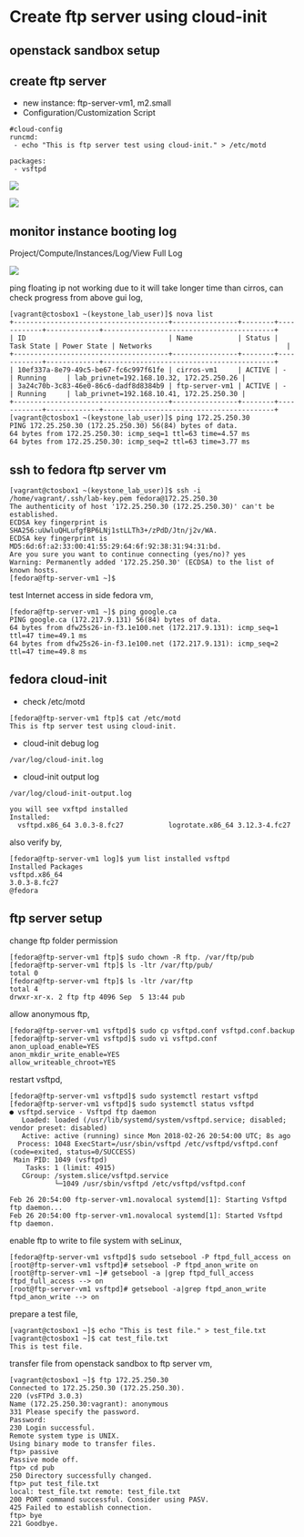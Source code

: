 # Create ftp server using cloud-init

## openstack sandbox setup


## create ftp server 
- new instance: ftp-server-vm1, m2.small
- Configuration/Customization Script
```
#cloud-config
runcmd:
 - echo "This is ftp server test using cloud-init." > /etc/motd 

packages:
 - vsftpd
```
![](1nic-packstack10.jpg)

![](1nic-packstack11.jpg)

## monitor instance booting log 
Project/Compute/Instances/Log/View Full Log

![](1nic-packstack12.jpg)

ping floating ip not working due to it will take longer time than cirros, can check progress from above gui log, 
```
[vagrant@ctosbox1 ~(keystone_lab_user)]$ nova list
+--------------------------------------+----------------+--------+------------+-------------+------------------------------------------+
| ID                                   | Name           | Status | Task State | Power State | Networks                                 |
+--------------------------------------+----------------+--------+------------+-------------+------------------------------------------+
| 10ef337a-8e79-49c5-be67-fc6c997f61fe | cirros-vm1     | ACTIVE | -          | Running     | lab_privnet=192.168.10.32, 172.25.250.26 |
| 3a24c70b-3c83-46e0-86c6-dadf8d8384b9 | ftp-server-vm1 | ACTIVE | -          | Running     | lab_privnet=192.168.10.41, 172.25.250.30 |
+--------------------------------------+----------------+--------+------------+-------------+------------------------------------------+
[vagrant@ctosbox1 ~(keystone_lab_user)]$ ping 172.25.250.30
PING 172.25.250.30 (172.25.250.30) 56(84) bytes of data.
64 bytes from 172.25.250.30: icmp_seq=1 ttl=63 time=4.57 ms
64 bytes from 172.25.250.30: icmp_seq=2 ttl=63 time=3.77 ms
```
## ssh to fedora ftp server vm
```
[vagrant@ctosbox1 ~(keystone_lab_user)]$ ssh -i /home/vagrant/.ssh/lab-key.pem fedora@172.25.250.30
The authenticity of host '172.25.250.30 (172.25.250.30)' can't be established.
ECDSA key fingerprint is SHA256:uUwluQHLufgfBP6LNj1stLLTh3+/zPdD/Jtn/j2v/WA.
ECDSA key fingerprint is MD5:6d:6f:a2:33:00:41:55:29:64:6f:92:38:31:94:31:bd.
Are you sure you want to continue connecting (yes/no)? yes
Warning: Permanently added '172.25.250.30' (ECDSA) to the list of known hosts.
[fedora@ftp-server-vm1 ~]$
```
test Internet access in side fedora vm, 
```
[fedora@ftp-server-vm1 ~]$ ping google.ca
PING google.ca (172.217.9.131) 56(84) bytes of data.
64 bytes from dfw25s26-in-f3.1e100.net (172.217.9.131): icmp_seq=1 ttl=47 time=49.1 ms
64 bytes from dfw25s26-in-f3.1e100.net (172.217.9.131): icmp_seq=2 ttl=47 time=49.8 ms
```
## fedora cloud-init
- check /etc/motd
```
[fedora@ftp-server-vm1 ftp]$ cat /etc/motd
This is ftp server test using cloud-init.
```
- cloud-init debug log 
```
/var/log/cloud-init.log
```
- cloud-init output log
```
/var/log/cloud-init-output.log

you will see vxftpd installed
Installed:
  vsftpd.x86_64 3.0.3-8.fc27           logrotate.x86_64 3.12.3-4.fc27
```
also verify by, 
```
[fedora@ftp-server-vm1 log]$ yum list installed vsftpd
Installed Packages
vsftpd.x86_64                                                              3.0.3-8.fc27                                                               @fedora
```

## ftp server setup 
change ftp folder permission 
```
[fedora@ftp-server-vm1 ftp]$ sudo chown -R ftp. /var/ftp/pub
[fedora@ftp-server-vm1 ftp]$ ls -ltr /var/ftp/pub/
total 0
[fedora@ftp-server-vm1 ftp]$ ls -ltr /var/ftp
total 4
drwxr-xr-x. 2 ftp ftp 4096 Sep  5 13:44 pub
```
allow anonymous ftp, 
```
[fedora@ftp-server-vm1 vsftpd]$ sudo cp vsftpd.conf vsftpd.conf.backup
[fedora@ftp-server-vm1 vsftpd]$ sudo vi vsftpd.conf
anon_upload_enable=YES
anon_mkdir_write_enable=YES
allow_writeable_chroot=YES
```
restart vsftpd, 
```
[fedora@ftp-server-vm1 vsftpd]$ sudo systemctl restart vsftpd
[fedora@ftp-server-vm1 vsftpd]$ sudo systemctl status vsftpd
● vsftpd.service - Vsftpd ftp daemon
   Loaded: loaded (/usr/lib/systemd/system/vsftpd.service; disabled; vendor preset: disabled)
   Active: active (running) since Mon 2018-02-26 20:54:00 UTC; 8s ago
  Process: 1048 ExecStart=/usr/sbin/vsftpd /etc/vsftpd/vsftpd.conf (code=exited, status=0/SUCCESS)
 Main PID: 1049 (vsftpd)
    Tasks: 1 (limit: 4915)
   CGroup: /system.slice/vsftpd.service
           └─1049 /usr/sbin/vsftpd /etc/vsftpd/vsftpd.conf

Feb 26 20:54:00 ftp-server-vm1.novalocal systemd[1]: Starting Vsftpd ftp daemon...
Feb 26 20:54:00 ftp-server-vm1.novalocal systemd[1]: Started Vsftpd ftp daemon.
```
enable ftp to write to file system with seLinux,
```
[fedora@ftp-server-vm1 vsftpd]$ sudo setsebool -P ftpd_full_access on
[root@ftp-server-vm1 vsftpd]# setsebool -P ftpd_anon_write on
[root@ftp-server-vm1 ~]# getsebool -a |grep ftpd_full_access
ftpd_full_access --> on
[root@ftp-server-vm1 vsftpd]# getsebool -a|grep ftpd_anon_write
ftpd_anon_write --> on
```
prepare a test file, 
```
[vagrant@ctosbox1 ~]$ echo "This is test file." > test_file.txt
[vagrant@ctosbox1 ~]$ cat test_file.txt
This is test file.
```
transfer file from openstack sandbox to ftp server vm, 
```
[vagrant@ctosbox1 ~]$ ftp 172.25.250.30
Connected to 172.25.250.30 (172.25.250.30).
220 (vsFTPd 3.0.3)
Name (172.25.250.30:vagrant): anonymous
331 Please specify the password.
Password:
230 Login successful.
Remote system type is UNIX.
Using binary mode to transfer files.
ftp> passive
Passive mode off.
ftp> cd pub
250 Directory successfully changed.
ftp> put test_file.txt
local: test_file.txt remote: test_file.txt
200 PORT command successful. Consider using PASV.
425 Failed to establish connection.
ftp> bye
221 Goodbye.
```
